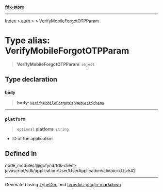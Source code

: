 [**fdk-store**](../../../README.md)
***

[Index](../../../API.md) > [auth](../../README.md) > [<internal>](../README.md) > VerifyMobileForgotOTPParam

# Type alias: VerifyMobileForgotOTPParam

> **VerifyMobileForgotOTPParam**: `object`

## Type declaration

### `body`

> **body**: [`VerifyMobileForgotOtpRequestSchema`](type-alias.VerifyMobileForgotOtpRequestSchema.md)

***

### `platform`

> `optional` **platform**: `string`

- ID of the application

## Defined In

node\_modules/@gofynd/fdk-client-javascript/sdk/application/User/UserApplicationValidator.d.ts:542

***
Generated using [TypeDoc](https://typedoc.org/) and [typedoc-plugin-markdown](https://www.npmjs.com/package/typedoc-plugin-markdown)
